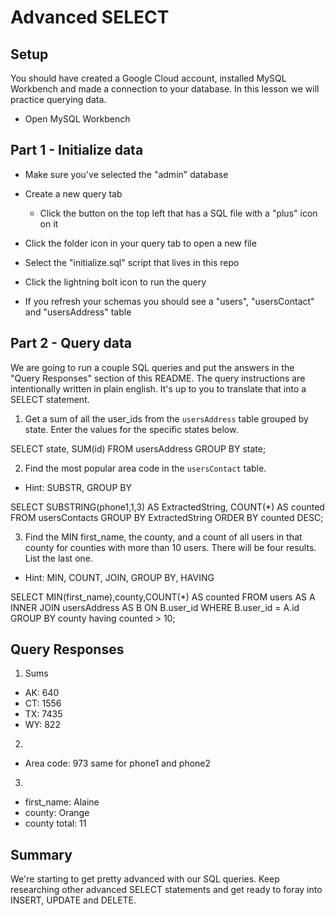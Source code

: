 # Advanced SELECT

## Setup

You should have created a Google Cloud account, installed MySQL Workbench and made a connection to your database. In this lesson we will practice querying data.

* Open MySQL Workbench

## Part 1 - Initialize data

* Make sure you've selected the "admin" database

* Create a new query tab
  * Click the button on the top left that has a SQL file with a "plus" icon on it

* Click the folder icon in your query tab to open a new file

* Select the "initialize.sql" script that lives in this repo

* Click the lightning bolt icon to run the query

* If you refresh your schemas you should see a "users", "usersContact" and "usersAddress" table

## Part 2 - Query data

We are going to run a couple SQL queries and put the answers in the "Query Responses" section of this README. The query instructions are intentionally written in plain english. It's up to you to translate that into a SELECT statement.

1. Get a sum of all the user_ids from the `usersAddress` table grouped by state. Enter the values for the specific states below.

 SELECT state, SUM(id)
  FROM usersAddress
  GROUP BY state;

2. Find the most popular area code in the `usersContact` table. 
  * Hint: SUBSTR, GROUP BY

  SELECT SUBSTRING(phone1,1,3) AS ExtractedString, COUNT(*) AS counted
  FROM usersContacts
  GROUP BY ExtractedString
  ORDER BY counted DESC;


3. Find the MIN first_name, the county, and a count of all users in that county for counties with more than 10 users. There will be four results. List the last one. 
  * Hint: MIN, COUNT, JOIN, GROUP BY, HAVING 

   SELECT MIN(first_name),county,COUNT(*) AS counted
   FROM users AS A
   INNER JOIN usersAddress AS B ON B.user_id
   WHERE B.user_id = A.id
   GROUP BY county
   having counted > 10;

## Query Responses

1. Sums
  * AK: 640
  * CT: 1556
  * TX: 7435
  * WY: 822

2.
  * Area code: 973 same for phone1 and phone2

3.
  * first_name: Alaine
  * county: Orange
  * county total: 11


## Summary

We're starting to get pretty advanced with our SQL queries. Keep researching other advanced SELECT statements and get ready to foray into INSERT, UPDATE and DELETE.